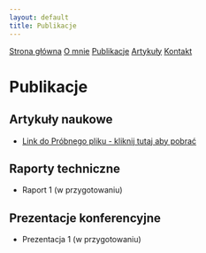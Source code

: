 ```yaml
---
layout: default
title: Publikacje
---
```

<div id="myMenu">
  <a href="/" class="menu-option">Strona główna</a>
  <a href="/about" class="menu-option">O mnie</a>
  <a href="/publications" class="menu-option">Publikacje</a>
  <a href="/articles" class="menu-option">Artykuły</a>
  <a href="/contact" class="menu-option">Kontakt</a>
</div>

<div class="square"></div>
<div class="square1"></div>
<div class="square2"></div>
<div class="square-big"></div>

# Publikacje

## Artykuły naukowe
- [Link do Próbnego pliku - kliknij tutaj aby pobrać](/assets/pdfs/Probny_plik.pdf)

## Raporty techniczne
- Raport 1 (w przygotowaniu)

## Prezentacje konferencyjne
- Prezentacja 1 (w przygotowaniu)

